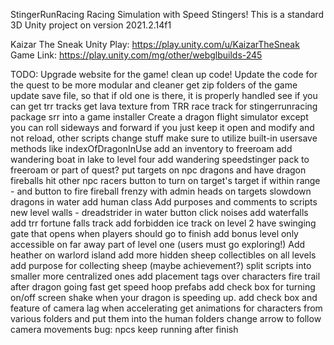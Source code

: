 StingerRunRacing
Racing Simulation with Speed Stingers!
This is a standard 3D Unity project on version 2021.2.14f1

Kaizar The Sneak Unity Play: https://play.unity.com/u/KaizarTheSneak
Game Link: https://play.unity.com/mg/other/webglbuilds-245

TODO:
Upgrade website for the game!
clean up code!
Update the code for the quest to be more modular and cleaner
get zip folders of the game
update save file, so that if old one is there, it is properly handled
see if you can get trr tracks
get lava texture from TRR race track for stingerrunracing
package srr into a game installer
Create a dragon flight simulator except you can roll sideways and forward
if you just keep it open and modify and not reload, other scripts change stuff
make sure to utilize built-in usersave methods like indexOfDragonInUse
add an inventory to freeroam
add wandering boat in lake to level four
add wandering speedstinger pack to freeroam or part of quest?
put targets on npc dragons and have dragon fireballs hit other npc racers
button to turn on target's target if within range - and button to fire
fireball frenzy with admin heads on targets
slowdown dragons in water
add human class
Add purposes and comments to scripts
new level walls - dreadstrider in water
button click noises
add waterfalls
add trr fortune falls track
add forbidden ice track
on level 2 have swinging gate that opens when players should go to finish
add bonus level only accessible on far away part of level one (users must go exploring!)
Add heather on warlord island
add more hidden sheep collectibles on all levels
add purpose for collecting sheep (maybe achievement?)
split scripts into smaller more centralized ones
add placement tags over characters
fire trail after dragon going fast
get speed hoop prefabs
add check box for turning on/off screen shake when your dragon is speeding up.
add check box and feature of camera lag when accelerating
get animations for characters from various folders and put them into the human folders
change arrow to follow camera movements
bug: npcs keep running after finish